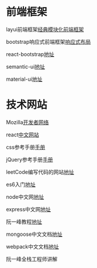 # 前端框架
layui前端框架[经典模块化前端框架](http://www.layui.com)

bootstrap响应式前端框架[响应式布局](http://www.bootcss.com/)

react-bootstrap[地址](https://react-bootstrap.github.io/)

semantic-ui[地址](http://www.semantic-ui.cn/)

material-ui[地址](http://www.material-ui.com/#/)


# 技术网站
Mozilla[开发者网络](https://developer.mozilla.org/zh-CN/)

react[中文网站](https://discountry.github.io/react/)

css参考手册[手册](http://www.css88.com/book/css/)

jQuery参考手册[手册](http://www.css88.com/jqapi-1.9/)

leetCode编写代码的网站[地址](https://leetcode.com/)

es6入门[地址](http://es6.ruanyifeng.com/)

node中文网[地址](http://nodejs.cn/)

express中文网[地址](http://expressjs.jser.us/api)

阮一峰教程[地址](http://javascript.ruanyifeng.com/)

mongoose中文文档[地址](https://mongoose.shujuwajue.com/)

webpack中文文档[地址](https://doc.webpack-china.org/)

阮一峰全栈工程师讲解[](https://github.com/ruanyf/jstraining)

